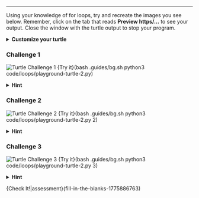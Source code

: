 ----------
Using your knowledge of for loops, try and recreate the images you see below. Remember, click on the tab that reads **Preview https/...** to see your output. Close the window with the turtle output to stop your program.

<details>
  <summary><strong>Customize your turtle</strong></summary>
  <ul>
    <li><code>t.color('red')</code> - Takes a string for the <a href="https://www.w3schools.com/colors/colors_names.asp">color</a></li>
    <li><code>t.shape('turtle')</code> - Takes one of the following strings <code>'turtle'</code>, <code>'circle'</code>, <code>'square'</code>, <code>'arrow'</code>, <code>'classic'</code>, or <code>'triangle'</code>.</li>
    <li><code>t.pensize(4)</code> - Takes a positive number</li>
    <li><code>t.speed(1)</code> - Takes a number in the range 0..10</li>
  </ul>
</details>

### Challenge 1
![Turtle Challenge 1](.guides/images/turtle-challenge-1.png)
{Try it}(bash .guides/bg.sh python3 code/loops/playground-turtle-2.py)

<details>
  <summary><strong>Hint</strong></summary>
  The trick is to find the pattern and then repeat it four times. The pattern is to go forward and then make a smaller square (with right turns) at the end. The pattern should look something like this: <img src=".guides/images/turtle-graphics-pattern-1.png"/><details><summary><strong>Hint 2</strong></summary>If you are stil stuck, use these lines of code to see if it will help you complete the pattern: <code>t.forward(80)</code>, <code>t.rt(90)</code>, <code>t.forward(20)</code>.
  </details>
</details>

### Challenge 2
![Turtle Challenge 2](.guides/images/turtle-challenge-2.png)
{Try it}(bash .guides/bg.sh python3 code/loops/playground-turtle-2.py 2)

<details>
  <summary><strong>Hint</strong></summary>
  Since a circle has 360 degrees, you will need a loop that repeats 360 times. Be careful about how far the turtle walks. The circle can get very big, very quickly.<details><summary><strong>Hint 2</strong></summary>If you are stil stuck, use these lines of code to see if it will help you complete the pattern: <code>t.rt(1)</code>.
  </details>
</details>

### Challenge 3
![Turtle Challenge 3](.guides/images/turtle-challenge-3.png)
{Try it}(bash .guides/bg.sh python3 code/loops/playground-turtle-2.py 3)

<details>
  <summary><strong>Hint</strong></summary>
  The pattern here is to move forward and make a right turn. The trick is, the amount to move forward needs to get bigger as the loop advances. Think of some operators that you can use to make the loop variable get a little bit bigger each iteration.<details><summary><strong>Hint 2</strong></summary>If you are still stuck, multiply the value of <code>i</code> by another number to generate the distance the turtle needs to move forward.
  </details>
</details>

{Check It!|assessment}(fill-in-the-blanks-1775886763)
